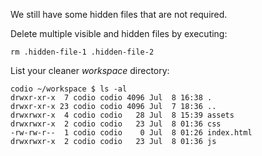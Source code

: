 We still have some hidden files that are not required. 

Delete multiple visible and hidden files by executing:

```
rm .hidden-file-1 .hidden-file-2
```

List your cleaner _workspace_ directory:

```
codio ~/workspace $ ls -al
drwxr-xr-x  7 codio codio 4096 Jul  8 16:38 .
drwxr-xr-x 23 codio codio 4096 Jul  7 18:36 ..
drwxrwxr-x  4 codio codio   28 Jul  8 15:39 assets
drwxrwxr-x  2 codio codio   23 Jul  8 01:36 css
-rw-rw-r--  1 codio codio    0 Jul  8 01:26 index.html
drwxrwxr-x  2 codio codio   23 Jul  8 01:36 js
```